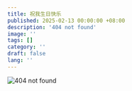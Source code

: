 ```yaml
---
title: 祝我生日快乐
published: 2025-02-13 00:00:00 +08:00
description: '404 not found'
image: ''
tags: []
category: ''
draft: false 
lang: ''
---
```

![404 not found](https://s2.loli.net/2025/02/13/4TeZl93gXLNt7Gm.jpg)
